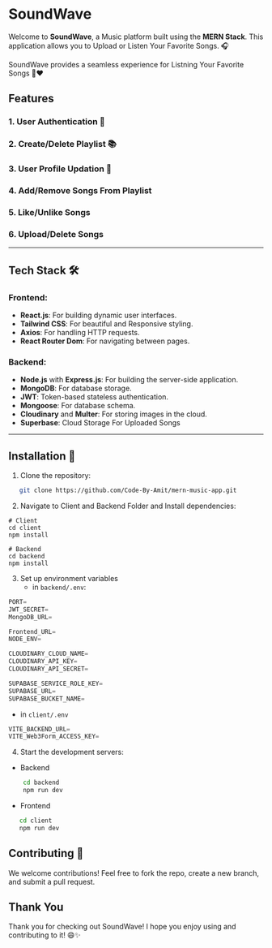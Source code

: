 # SoundWave

Welcome to **SoundWave**, a Music platform built using the **MERN Stack**. This application allows you to Upload or Listen Your Favorite Songs. 🎧

SoundWave provides a seamless experience for Listning Your Favorite Songs 🎼❤️

## Features

### 1. **User Authentication** 🔐 
### 2. **Create/Delete Playlist** 📚
### 3. **User Profile Updation** 👤
### 4. **Add/Remove Songs From Playlist**
### 5. **Like/Unlike Songs**
### 6. **Upload/Delete Songs**

---

## Tech Stack 🛠️

### Frontend:
- **React.js**: For building dynamic user interfaces.
- **Tailwind CSS**: For beautiful and Responsive styling.
- **Axios**: For handling HTTP requests.
- **React Router Dom**: For navigating between pages.

### Backend:
- **Node.js** with **Express.js**: For building the server-side application.
- **MongoDB**: For database storage.
- **JWT**: Token-based stateless authentication.
- **Mongoose**: For database schema.
- **Cloudinary** and **Multer**: For storing images in the cloud.
- **Superbase**: Cloud Storage For Uploaded Songs 

---

## Installation 🚀

1. Clone the repository:

```bash
   git clone https://github.com/Code-By-Amit/mern-music-app.git
```
2. Navigate to Client and Backend Folder and Install dependencies:
```
# Client
cd client 
npm install

# Backend
cd backend
npm install
```

3. Set up environment variables
   - in `backend/.env`:
```javascript
PORT=
JWT_SECRET=
MongoDB_URL=

Frontend_URL=
NODE_ENV=

CLOUDINARY_CLOUD_NAME=
CLOUDINARY_API_KEY=
CLOUDINARY_API_SECRET=

SUPABASE_SERVICE_ROLE_KEY=
SUPABASE_URL=
SUPABASE_BUCKET_NAME=
```

- in `client/.env`
```javascript
VITE_BACKEND_URL=
VITE_Web3Form_ACCESS_KEY=
``` 

4. Start the development servers:
- Backend 
``` bash
    cd backend
    npm run dev
```
- Frontend
```bash
   cd client
   npm run dev
```

## Contributing 🤝
We welcome contributions! Feel free to fork the repo, create a new branch, and submit a pull request. 

## Thank You
Thank you for checking out SoundWave! I hope you enjoy using and contributing to it! 😄✨

